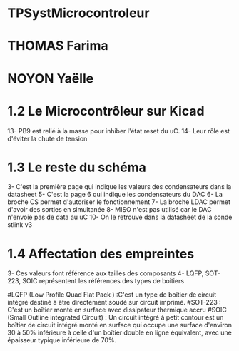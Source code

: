 # TPSystMicrocontroleur

# THOMAS Farima
# NOYON Yaëlle


# 1.2 Le Microcontrôleur sur Kicad
13- PB9 est relié à la masse pour inhiber l'état reset du uC.
14- Leur rôle est d'éviter la chute de tension


# 1.3 Le reste du schéma
3- C'est la première page qui indique les valeurs des condensateurs dans la datasheet
5- C'est la page 6 qui indique les condensateurs du DAC
6- La broche CS permet d'autoriser le fonctionnement
7- La broche LDAC permet d'avoir des sorties en simultanée
8- MISO n'est pas utilisé car le DAC n'envoie pas de data au uC
10- On le retrouve dans la datasheet de la sonde stlink v3


# 1.4 Affectation des empreintes
3- Ces valeurs font référence aux tailles des composants
4- LQFP, SOT-223, SOIC représentent les références des types de boitiers

#LQFP (Low Profile Quad Flat Pack ) :C'est un type de boîtier de circuit intégré destiné à être directement soudé sur circuit
imprimé.
#SOT-223 : C'est un boîtier monté en surface avec dissipateur thermique accru
#SOIC (Small Outline integrated Circuit) : Un circuit intégré à petit contour est un boîtier de circuit intégré monté en surface qui occupe une surface d'environ 30 à 50% inférieure à celle d'un boîtier double en ligne équivalent, avec une épaisseur typique inférieure de 70%.
